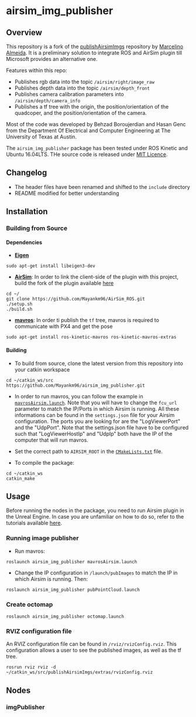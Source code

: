 # airsim_img_publisher

## Overview

This repository is a fork of the [publishAirsimImgs](https://github.com/marcelinomalmeidan/publishAirsimImgs) repository by [Marcelino Almeida](https://github.com/marcelinomalmeidan). It is a preliminary solution to integrate ROS and AirSim plugin till Microsoft provides an alternative one.

Features within this repo:
* Publishes rgb data into the topic `/airsim/right/image_raw`
* Publishes depth data into the topic `/airsim/depth_front`
* Publishes camera calibration parameters into `/airsim/depth/camera_info`
* Publishes a tf tree with the origin, the position/orientation of the quadcoper, and the position/orientation of the camera.

Most of the code was developed by Behzad Boroujerdian and Hasan Genc from the Department Of Electrical and Computer Engineering at The University of Texas at Austin.

The `airsim_img_publisher` package has been tested under ROS Kinetic and Ubuntu 16.04LTS. THe source code is released under [MIT Licence](LICENSE).

## Changelog

* The header files have been renamed and shifted to the `include` directory
* README modified for better understanding

## Installation

### Building from Source

#### Dependencies

* [__Eigen__](http://eigen.tuxfamily.org/index.php?title=Main_Page)
```
sudo apt-get install libeigen3-dev
```
* [__AirSim__](https://github.com/Microsoft/AirSim): In order to link the client-side of the plugin with this project, build the fork of the plugin available [here](https://github.com/Mayankm96/AirSim_ROS)
```
cd ~/
git clone https://github.com/Mayankm96/AirSim_ROS.git
./setup.sh
./build.sh
```  
* [__mavros__](http://wiki.ros.org/mavros): In order ti publish the `tf` tree, mavros is required to communicate with PX4 and get the pose
```
sudo apt-get install ros-kinetic-mavros ros-kinetic-mavros-extras
```
#### Building
* To build from source, clone the latest version from this repository into your catkin workspace
```
cd ~/catkin_ws/src
https://github.com/Mayankm96/airsim_img_publisher.git
```
* In order to run mavros, you can follow the example in [`mavrosAirsim.launch`](launch/mavrosAirsim.launch). Note that you will have to change the `fcu_url` parameter to match the IP/Ports in which Airsim is running. All these informations can be found in the `settings.json` file for your Airsim configuration. The ports you are looking for are the "LogViewerPort" and the "UdpPort". Note that the settings.json file have to be configured such that "LogViewerHostIp" and "UdpIp" both have the IP of the computer that will run mavros.

* Set the correct path to `AIRSIM_ROOT` in the [`CMakeLists.txt`](CMakeLists.txt) file.

* To compile the package:
```
cd ~/catkin_ws
catkin_make
```

## Usage

Before running the nodes in the package, you need to run Airsim plugin in the Unreal Engine. In case you are unfamiliar on how to do so, refer to the tutorials available [here](https://github.com/Microsoft/AirSim#tutorials).

### Running image publisher
- Run mavros:
```
roslaunch airsim_img_publisher mavrosAirsim.launch
```
- Change the IP configuration in ```/launch/pubImages```  to match the IP in which Airsim is running. Then:
```
roslaunch airsim_img_publisher pubPointCloud.launch
```

### Create octomap
```
roslaunch airsim_img_publisher octomap.launch
```
### RVIZ configuration file

An RVIZ configuration file can be found in ```/rviz/rvizConfig.rviz```. This configuration allows a user to see the published images, as well as the tf tree.
```
rosrun rviz rviz -d ~/catkin_ws/src/publishAirsimImgs/extras/rvizConfig.rviz
```

## Nodes

### imgPublisher
